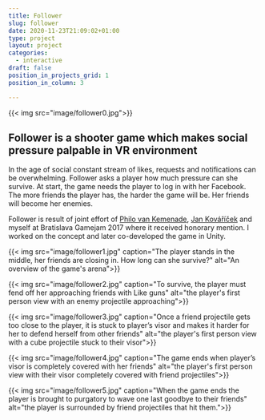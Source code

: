 ```yaml
---
title: Follower 
slug: follower
date: 2020-11-23T21:09:02+01:00
type: project
layout: project
categories:
  - interactive
draft: false
position_in_projects_grid: 1
position_in_column: 3

---
```


{{< img src="image/follower0.jpg">}}

## Follower is a shooter game which makes social pressure palpable in VR environment

In the age of social constant stream of likes, requests and notifications can be overwhelming. Follower asks a player how much pressure can she survive.
At start, the game needs the player to log in with her Facebook. The more friends the player has, the harder the game will be. Her friends will become her enemies.

Follower is result of joint effort of [Philo van Kemenade](https://phivk.com/), [Jan Kováříček](https://kovaricek.tumblr.com/) and myself at Bratislava Gamejam 2017 where it received honorary mention. I worked on the concept and later co-developed the game in Unity.

{{< img src="image/follower1.jpg" caption="The player stands in the middle, her friends are closing in. How long can she survive?" alt="An overview of the game's arena">}}

{{< img src="image/follower2.jpg" caption="To survive, the player must fend off her approaching friends with Like guns" alt="the player's first person view with an enemy projectile approaching">}}

{{< img src="image/follower3.jpg" caption="Once a friend projectile gets too close to the player, it is stuck to player’s visor and makes it harder for her to defend herself from other friends" alt="the player's first person view with a cube projectile stuck to their visor">}}

{{< img src="image/follower4.jpg" caption="The game ends when player’s visor is completely covered with her friends" alt="the player's first person view with their visor completely covered with friend projectiles">}}

{{< img src="image/follower5.jpg" caption="When the game ends the player is brought to purgatory to wave one last goodbye to their friends" alt="the player is surrounded by friend projectiles that hit them.">}}

